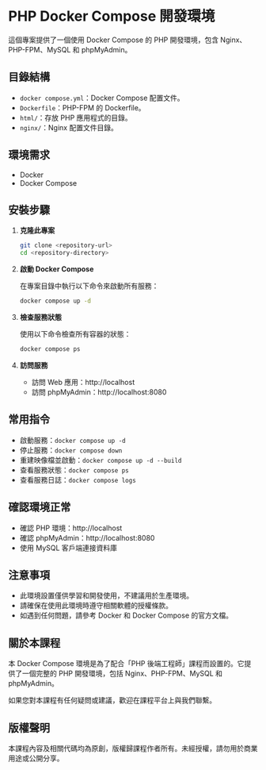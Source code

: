 # PHP Docker Compose 開發環境

這個專案提供了一個使用 Docker Compose 的 PHP 開發環境，包含 Nginx、PHP-FPM、MySQL 和 phpMyAdmin。

## 目錄結構

- `docker compose.yml`：Docker Compose 配置文件。
- `Dockerfile`：PHP-FPM 的 Dockerfile。
- `html/`：存放 PHP 應用程式的目錄。
- `nginx/`：Nginx 配置文件目錄。

## 環境需求

- Docker
- Docker Compose

## 安裝步驟

1. **克隆此專案**

   ```bash
   git clone <repository-url>
   cd <repository-directory>
   ```

2. **啟動 Docker Compose**

   在專案目錄中執行以下命令來啟動所有服務：

   ```bash
   docker compose up -d
   ```

3. **檢查服務狀態**

   使用以下命令檢查所有容器的狀態：

   ```bash
   docker compose ps
   ```

4. **訪問服務**

   - 訪問 Web 應用：http://localhost
   - 訪問 phpMyAdmin：http://localhost:8080

## 常用指令

- 啟動服務：`docker compose up -d`
- 停止服務：`docker compose down`
- 重建映像檔並啟動：`docker compose up -d --build`
- 查看服務狀態：`docker compose ps`
- 查看服務日誌：`docker compose logs`

## 確認環境正常

- 確認 PHP 環境：http://localhost
- 確認 phpMyAdmin：http://localhost:8080
- 使用 MySQL 客戶端連接資料庫

## 注意事項

- 此環境設置僅供學習和開發使用，不建議用於生產環境。
- 請確保在使用此環境時遵守相關軟體的授權條款。
- 如遇到任何問題，請參考 Docker 和 Docker Compose 的官方文檔。

## 關於本課程

本 Docker Compose 環境是為了配合「PHP 後端工程師」課程而設置的。它提供了一個完整的 PHP 開發環境，包括 Nginx、PHP-FPM、MySQL 和 phpMyAdmin。

如果您對本課程有任何疑問或建議，歡迎在課程平台上與我們聯繫。

## 版權聲明

本課程內容及相關代碼均為原創，版權歸課程作者所有。未經授權，請勿用於商業用途或公開分享。
